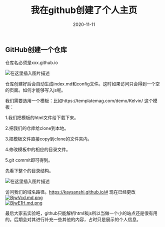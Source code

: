 ﻿---
layout: post
title:  "我在github创建了个人主页"
date:   2020-11-11
desc: "我在github创建了个个人主页"
keywords: "我在github，创建了，个个人主页"
categories: [blog]
tags: [Jalpc,Jekyll]
icon: icon-html
---



## GitHub创建一个仓库



仓库名必须是xxx.github.io

![在这里插入图片描述](https://img-blog.csdnimg.cn/20201004190639853.png?x-oss-process=image/watermark,type_ZmFuZ3poZW5naGVpdGk,shadow_10,text_aHR0cHM6Ly9ibG9nLmNzZG4ubmV0L3FxXzM3MjU2ODk2,size_16,color_FFFFFF,t_70#pic_center)

仓库创建好后会自动生成index.md和config文件。这时如果访问只会得到一个空的页面。如何才能够写入js呢。

我们需要选用一个模板：比如https://templatemag.com/demo/Kelvin/ 这个模板：

1.我们把模板的html文件给下载下来。

2.把我们的仓库给clone到本地。

3.把模板文件直接copy到clone的文件夹内。

4.修改模板中的相应的目录文件。

5.git commit即可得到。

先看下整个的目录结构。

![在这里插入图片描述](https://img-blog.csdnimg.cn/20201004191148764.png?x-oss-process=image/watermark,type_ZmFuZ3poZW5naGVpdGk,shadow_10,text_aHR0cHM6Ly9ibG9nLmNzZG4ubmV0L3FxXzM3MjU2ODk2,size_10,color_FFFFFF,t_70#pic_center)

访问我们的域名路径。https://kaysanshi.github.io/# 现在已经更改
<br/>
[![BjwVcd.md.png](https://s1.ax1x.com/2020/11/11/BjwVcd.md.png)](https://imgchr.com/i/BjwVcd)
<br/>
[![BjwE1H.md.png](https://s1.ax1x.com/2020/11/11/BjwE1H.md.png)](https://imgchr.com/i/BjwE1H)


最后大家去实验吧，github只能解析html和js所以当做一个小的站点还是很有用的。后期会对其进行补充一些其他的内容，占时只是展示的个人信息。